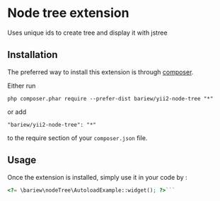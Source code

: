 Node tree extension
===================
Uses unique ids to create tree and display it with jstree

Installation
------------

The preferred way to install this extension is through [composer](http://getcomposer.org/download/).

Either run

```
php composer.phar require --prefer-dist bariew/yii2-node-tree "*"
```

or add

```
"bariew/yii2-node-tree": "*"
```

to the require section of your `composer.json` file.


Usage
-----

Once the extension is installed, simply use it in your code by  :

```php
<?= \bariew\nodeTree\AutoloadExample::widget(); ?>```